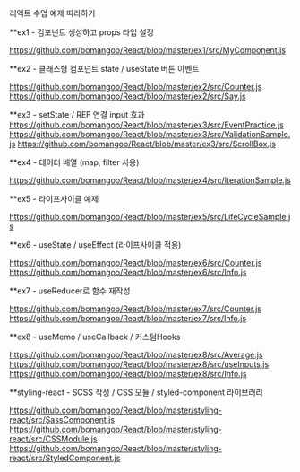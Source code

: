 리액트 수업 예제 따라하기

**ex1 - 컴포넌트 생성하고 props 타입 설정

https://github.com/bomangoo/React/blob/master/ex1/src/MyComponent.js


**ex2 - 클래스형 컴포넌트 state / useState 버튼 이벤트

https://github.com/bomangoo/React/blob/master/ex2/src/Counter.js
https://github.com/bomangoo/React/blob/master/ex2/src/Say.js


**ex3 - setState / REF 연결 input 효과
https://github.com/bomangoo/React/blob/master/ex3/src/EventPractice.js
https://github.com/bomangoo/React/blob/master/ex3/src/ValidationSample.js
https://github.com/bomangoo/React/blob/master/ex3/src/ScrollBox.js


**ex4 - 데이터 배열 (map, filter 사용)

https://github.com/bomangoo/React/blob/master/ex4/src/IterationSample.js


**ex5 - 라이프사이클 예제

https://github.com/bomangoo/React/blob/master/ex5/src/LifeCycleSample.js


**ex6 - useState / useEffect (라이프사이클 적용)

https://github.com/bomangoo/React/blob/master/ex6/src/Counter.js
https://github.com/bomangoo/React/blob/master/ex6/src/Info.js


**ex7 - useReducer로 함수 재작성

https://github.com/bomangoo/React/blob/master/ex7/src/Counter.js
https://github.com/bomangoo/React/blob/master/ex7/src/Info.js


**ex8 - useMemo / useCallback / 커스텀Hooks

https://github.com/bomangoo/React/blob/master/ex8/src/Average.js
https://github.com/bomangoo/React/blob/master/ex8/src/useInputs.js
https://github.com/bomangoo/React/blob/master/ex8/src/Info.js


**styling-react - SCSS 작성 /  CSS 모듈 / styled-component 라이브러리

https://github.com/bomangoo/React/blob/master/styling-react/src/SassComponent.js
https://github.com/bomangoo/React/blob/master/styling-react/src/CSSModule.js
https://github.com/bomangoo/React/blob/master/styling-react/src/StyledComponent.js